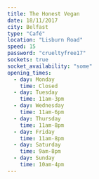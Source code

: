 ```yaml
---
title: The Honest Vegan
date: 18/11/2017
city: Belfast
type: "Café"
location: "Lisburn Road"
speed: 15
password: "crueltyfree17"
sockets: true
socket_availability: "some"
opening_times:
  - day: Monday
    time: Closed
  - day: Tuesday
    time: 11am-3pm
  - day: Wednesday
    time: 11am-6pm
  - day: Thursday
    time: 11am-8pm
  - day: Friday
    time: 11am-8pm
  - day: Saturday
    time: 9am-8pm
  - day: Sunday
    time: 10am-4pm
---
```

